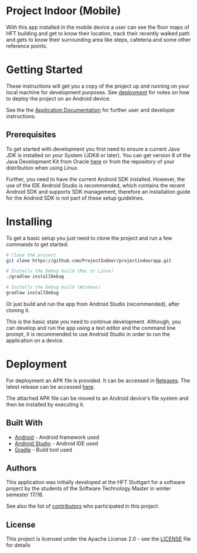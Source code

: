 # Project Indoor (Mobile)
 With this app installed in the mobile device a user can see the floor maps of HFT building and get to know their location, track their recently walked path and gets to know their surrounding area like steps, cafeteria and some other reference points.

# Getting Started

These instructions will get you a copy of the project up and running on your local machine for development purposes. 
See [deployment](#deployment) for notes on how to deploy the project on an Android device.

See the the [Application Documentation](doc/app.md) for further user and developer instructions.

## Prerequisites

To get started with development you first need to ensure a current Java JDK is installed on your System (JDK8 or later). You can get version 8 of the Java Development Kit from Oracle [here](http://www.oracle.com/technetwork/java/javase/downloads/jdk8-downloads-2133151.html) or from the repository of your distribution when using Linux.

Further, you need to have the current Android SDK installed. 
However, the use of the IDE Android Studio is recommended, which contains the recent Android SDK and supports SDK management, therefore an installation guide for the Android SDK is not part of these setup guidelines.

# Installing

To get a basic setup you just need to clone the project and run a few commands to get started:

```sh
# Clone the project
git clone https://github.com/ProjectIndoor/projectindoorapp.git

# Installs the Debug build (Mac or Linux)
./gradlew installDebug

# Installs the Debug build (Windows)
gradlew installDebug
```

Or just build and run the app from Android Studio (recommended), after cloning it.

This is the basic state you need to continue development. 
Although, you can develop and run the app using a text editor and the command line prompt, it is recommended to use Android Studio in order to run the application on a device. 


# Deployment

For deployment an APK file is provided. 
It can be accessed in [Releases](https://github.com/ProjectIndoor/projectindoorapp/releases). 
The latest release can be accessed [here](https://github.com/ProjectIndoor/projectindoorapp/releases/latest).

The attached APK file can be moved to an Android device's file system and then be installed by executing it.

## Built With

* [Android](https://developer.android.com/index.html) - Android framework used
* [Android Studio](https://developer.android.com/studio/index.html) - Android IDE used
* [Gradle](https://gradle.org/) - Build tool used

## Authors

This application was initially developed at the HFT Stuttgart for a software project by the students of the Software Technology Master in winter semester 17/18.

See also the list of [contributors](https://github.com//ProjectIndoor/projectindoorapp/contributors) who participated in this project.

## License

This project is licensed under the Apache License 2.0 - see the [LICENSE](LICENSE) file for details
